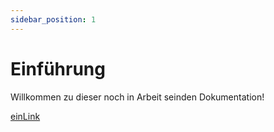 ```yaml
---
sidebar_position: 1
---
```


# Einführung

Willkommen zu dieser noch in Arbeit seinden Dokumentation!

[einLink](./page.md)